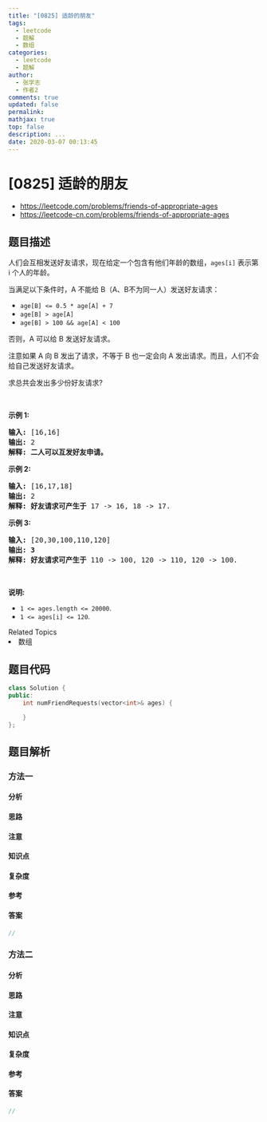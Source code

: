 ```yaml
---
title: "[0825] 适龄的朋友"
tags:
  - leetcode
  - 题解
  - 数组
categories:
  - leetcode
  - 题解
author:
  - 张学志
  - 作者2
comments: true
updated: false
permalink:
mathjax: true
top: false
description: ...
date: 2020-03-07 00:13:45
---
```



# [0825] 适龄的朋友
* https://leetcode.com/problems/friends-of-appropriate-ages
* https://leetcode-cn.com/problems/friends-of-appropriate-ages


## 题目描述

<p>人们会互相发送好友请求，现在给定一个包含有他们年龄的数组，<code>ages[i]</code>&nbsp;表示第 i 个人的年龄。</p>

<p>当满足以下条件时，A 不能给 B（A、B不为同一人）发送好友请求：</p>

<ul>
	<li><code>age[B]&nbsp;&lt;= 0.5 * age[A]&nbsp;+ 7</code></li>
	<li><code>age[B]&nbsp;&gt; age[A]</code></li>
	<li><code>age[B]&nbsp;&gt; 100 &amp;&amp;&nbsp;age[A]&nbsp;&lt; 100</code></li>
</ul>

<p>否则，A 可以给 B 发送好友请求。</p>

<p>注意如果 A 向 B 发出了请求，不等于 B 也一定会向&nbsp;A 发出请求。而且，人们不会给自己发送好友请求。&nbsp;</p>

<p>求总共会发出多少份好友请求?</p>

<p>&nbsp;</p>

<p><strong>示例 1:</strong></p>

<pre><strong>输入: </strong>[16,16]
<strong>输出: </strong>2
<strong>解释: 二人可以互发好友申请。</strong>
</pre>

<p><strong>示例 2:</strong></p>

<pre><strong>输入: </strong>[16,17,18]
<strong>输出: </strong>2
<strong>解释: 好友请求可产生于</strong> 17 -&gt; 16, 18 -&gt; 17.</pre>

<p><strong>示例 3:</strong></p>

<pre><strong>输入: </strong>[20,30,100,110,120]
<strong>输出: 3</strong>
<strong>解释: 好友请求可产生于</strong> 110 -&gt; 100, 120 -&gt; 110, 120 -&gt; 100.
</pre>

<p>&nbsp;</p>

<p><strong>说明:</strong></p>

<ul>
	<li><code>1 &lt;= ages.length&nbsp;&lt;= 20000</code>.</li>
	<li><code>1 &lt;= ages[i] &lt;= 120</code>.</li>
</ul>
<div><div>Related Topics</div><div><li>数组</li></div></div>


## 题目代码

```cpp
class Solution {
public:
    int numFriendRequests(vector<int>& ages) {

    }
};
```


## 题目解析


### 方法一

#### 分析

#### 思路

#### 注意

#### 知识点

#### 复杂度

#### 参考

#### 答案

```cpp
//
```


### 方法二

#### 分析

#### 思路

#### 注意

#### 知识点

#### 复杂度

#### 参考

#### 答案

```cpp
//
```


